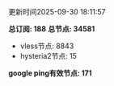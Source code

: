 更新时间2025-09-30 18:11:57

**总订阅: 188**
**总节点: 34581**
- vless节点: 8843
- hysteria2节点: 15

**google ping有效节点: 171**
